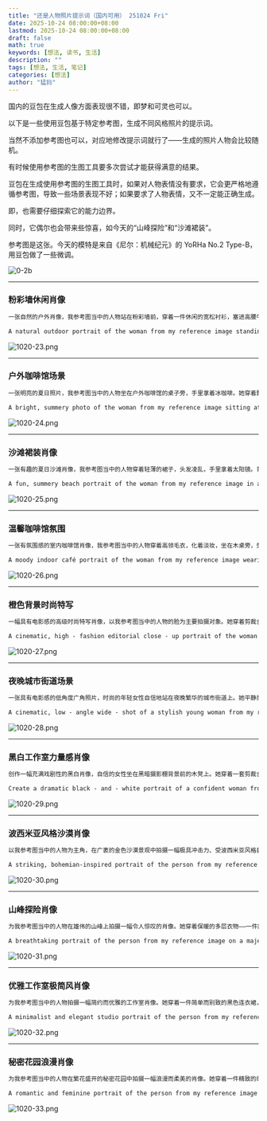 ```yaml
---
title: "还是人物照片提示词（国内可用） 251024 Fri"
date: 2025-10-24 08:00:00+08:00
lastmod: 2025-10-24 08:00:00+08:00
draft: false
math: true
keywords: [想法, 读书, 生活]
description: ""
tags: [想法, 生活, 笔记]
categories: [想法]
author: "猛犸"
---
```


国内的豆包在生成人像方面表现很不错，即梦和可灵也可以。

以下是一些使用豆包基于特定参考图，生成不同风格照片的提示词。

当然不添加参考图也可以，对应地修改提示词就行了——生成的照片人物会比较随机。

有时候使用参考图的生图工具要多次尝试才能获得满意的结果。

豆包在生成使用参考图的生图工具时，如果对人物表情没有要求，它会更严格地遵循参考图，导致一些场景表现不好；如果要求了人物表情，又不一定能正确生成。

即，也需要仔细探索它的能力边界。

同时，它偶尔也会带来些惊喜，如今天的“山峰探险”和“沙滩裙装”。

参考图是这张。今天的模特是来自《尼尔：机械纪元》的 YoRHa No.2 Type-B，用豆包做了一些微调。

![0-2b](https://1-1256632535.cos.ap-beijing.myqcloud.com/img/0-2b.png)

---

### 粉彩墙休闲肖像

```markdown
一张自然的户外肖像，我参考图当中的人物站在粉彩墙前，穿着一件休闲的宽松衬衫，塞进高腰牛仔裤里。她面带温柔微笑看向别处，光线温暖而梦幻，让照片有一种轻松自在的氛围。
```

```markdown
A natural outdoor portrait of the woman from my reference image standing in front of a pastel - colored wall, wearing a casual oversized shirt tucked into high - waisted jeans. She’s looking away with a soft smile, and the lighting is warm and dreamy, giving the photo a relaxed, effortless vibe.
```

![1020-23.png](https://1-1256632535.cos.ap-beijing.myqcloud.com/img/1020-23.png)

---

### 户外咖啡馆场景

```markdown
一张明亮的夏日照片，我参考图当中的人物坐在户外咖啡馆的桌子旁，手里拿着冰咖啡。她穿着飘逸的碎花裙，佩戴少量首饰，真诚地笑着，背景虚化。整体氛围休闲、有趣，极具Instagram风。
```

```markdown
A bright, summery photo of the woman from my reference image sitting at an outdoor café table with iced coffee in hand. She wears a flowy floral dress and minimal jewelry, smiling candidly while the background is softly blurred. The mood feels casual, fun, and very Instagram aesthetic.
```

![1020-24.png](https://1-1256632535.cos.ap-beijing.myqcloud.com/img/1020-24.png)

---

### 沙滩裙装肖像

```markdown
一张有趣的夏日沙滩肖像，我参考图当中的人物穿着轻薄的裙子，头发凌乱，手里拿着太阳镜。背景是柔和虚化的海浪，温暖的阳光凸显出她自然的光彩，营造出一种无忧无虑的Instagram风。
```

```markdown
A fun, summery beach portrait of the woman from my reference image in a light dress with messy hair, holding sunglasses in her hand. The ocean waves blur softly in the background while the warm sun highlights her natural glow, creating a carefree Instagram vibe.
```

![1020-25.png](https://1-1256632535.cos.ap-beijing.myqcloud.com/img/1020-25.png)

---

### 温馨咖啡馆氛围

```markdown
一张有氛围感的室内咖啡馆肖像，我参考图当中的人物穿着高领毛衣，化着淡妆，坐在木桌旁，旁边放着一杯拿铁。温暖而昏暗的灯光投射出电影般的阴影，让照片有一种温馨的美感。
```

```markdown
A moody indoor café portrait of the woman from my reference image wearing a turtleneck and minimal makeup, seated at a wooden table with a latte beside her. Warm, dim lighting casts cinematic shadows, giving the photo a cozy, aesthetic feel.
```

![1020-26.png](https://1-1256632535.cos.ap-beijing.myqcloud.com/img/1020-26.png)

---

### 橙色背景时尚特写

```markdown
一幅具有电影感的高级时尚特写肖像，以我参考图当中的人物的脸为主要拍摄对象。她穿着剪裁合身的深色西装外套和黑色高领毛衣。从极低的角度拍摄，她下巴上扬，直接凝视镜头，带着一丝自信的微笑。背景是无缝的鲜艳橙色摄影棚背景布，采用电影般的双色调灯光照明——温暖的橙色光芒与清凉的蓝色边缘高光相平衡，形成鲜明对比和层次感。
```

```markdown
A cinematic, high - fashion editorial close - up portrait of the woman from my reference image featuring the user’s face as the main subject. She wears a tailored dark blazer, and a black turtleneck. Captured from a very low angle with her chin tilted upward, she holds a direct gaze with a subtle, confident smirk. The background is a seamless, vivid orange studio backdrop, illuminated by cinematic dual - tone lighting — a warm orange glow balanced with cool blue rim highlights for striking contrast and depth.
```

![1020-27.png](https://1-1256632535.cos.ap-beijing.myqcloud.com/img/1020-27.png)

---

### 夜晚城市街道场景

```markdown
一张具有电影感的低角度广角照片，时尚的年轻女性自信地站在夜晚繁华的城市街道上。她平静而迷人地直视镜头，散发着内敛的力量。她穿着简单的T恤和牛仔裤，与身后霓虹灯招牌和虚化的城市灯光形成优雅的对比。视角拉长了她的身形，让她在灯火通明的天际线映衬下显得强大而有气场。整体氛围时尚、现代且略带前卫感，充满活力的灯光和动态构图增强了电影氛围。
```

```markdown
A cinematic, low - angle wide - shot of a stylish young woman from my reference image standing confidently on a bustling city street at night. She gazes directly into the camera with a calm yet captivating expression, exuding quiet strength. She wears a simple t - shirt and jeans that contrast elegantly with the dramatic neon glow of signs and blurred city lights behind her, hinting at movement and urban energy. The perspective elongates her form, making her appear powerful and commanding against the illuminated skyline. The mood is sleek, modern, and slightly edgy, with vibrant lighting and dynamic composition amplifying the cinematic atmosphere.
```

![1020-28.png](https://1-1256632535.cos.ap-beijing.myqcloud.com/img/1020-28.png)

---

### 黑白工作室力量感肖像

```markdown
创作一幅充满戏剧性的黑白肖像，自信的女性坐在黑暗摄影棚背景前的木凳上。她穿着一套剪裁合身的全黑西装，搭配衬衫和长裤，散发着忧郁而强大的气场。她姿势放松却有威严——一只手臂随意地搭在腿上，另一只手插在口袋里。柔和的定向光突出了她鲜明的五官和强大的气场，投射出微妙的阴影，增强了画面的张力。
```

```markdown
Create a dramatic black - and - white portrait of a confident woman from my reference image seated on a wooden stool against a dark studio backdrop. She is dressed in a tailored all - black suit with a matching shirt and trousers, radiating a moody and powerful aura. Her posture is relaxed yet commanding—one arm resting casually on her leg, the other tucked into her pocket. Soft, directional lighting emphasizes her sharp features and strong presence, casting subtle shadows that enhance the intensity of the scene.
```

![1020-29.png](https://1-1256632535.cos.ap-beijing.myqcloud.com/img/1020-29.png)

---

### 波西米亚风格沙漠肖像

```markdown
以我参考图当中的人物为主角，在广袤的金色沙漠景观中拍摄一幅极具冲击力、受波西米亚风格启发的肖像。我参考图当中的人物身着一件飘逸的大地色系长裙，头戴宽边帽以遮挡阳光。她的头发随风飘动，自然而随性，身上佩戴着多层手工制作的珠宝。她站在连绵起伏的沙丘和湛蓝天空的背景前，她的轮廓与简约的风景形成鲜明而美丽的对比。光线是傍晚温暖的金色阳光，投射出长长的、富有戏剧性的影子。最终的画面应富有感染力，能唤起自由和流浪的感觉。
```

```markdown
A striking, bohemian-inspired portrait of the person from my reference image in a vast, golden desert landscape. The person wears a flowing, earth-toned maxi dress and a wide-brimmed hat to shield from the sun. The person's hair is windswept and natural, and the person is adorned with layered, artisanal jewelry. The person stands against a backdrop of sweeping sand dunes and a brilliant blue sky, the person's silhouette a stark and beautiful contrast to the minimalist landscape. The lighting is the warm, golden glow of the late afternoon sun, casting long, dramatic shadows. The final image should be powerful and evocative, with a sense of freedom and wanderlust.
```
![1020-30.png](https://1-1256632535.cos.ap-beijing.myqcloud.com/img/1020-30.png)

---

### 山峰探险肖像

```markdown
为我参考图当中的人物在雄伟的山峰上拍摄一幅令人惊叹的肖像。她穿着保暖的多层衣物——一件舒适的针织毛衣、一条围巾和一顶无檐帽。她的头发松散地随风飘动，脸颊因清新的山间空气而泛红。她站在悬崖边缘，凝视着白雪皑皑的山峰和广阔天空的全景。光线清晰明快，展现出风景的宏伟和壮观。整体氛围令人敬畏且宁静。
```

```markdown
A breathtaking portrait of the person from my reference image on a majestic mountain peak. The person is dressed in warm, layered clothing—a cozy knit sweater, a scarf, and a beanie. The person's hair is loose and tousled by the wind, and the person's cheeks are flushed from the crisp mountain air. The person stands at the edge of a cliff, gazing out at the panoramic view of snow-capped mountains and a vast, open sky. The lighting is crisp and clear, capturing the grandeur and scale of the landscape. The overall mood is one of awe and tranquility.
```
![1020-31.png](https://1-1256632535.cos.ap-beijing.myqcloud.com/img/1020-31.png)

---

### 优雅工作室极简风肖像

```markdown
为我参考图当中的人物拍摄一幅简约而优雅的工作室肖像。她穿着一件简单而别致的黑色连衣裙，凸显出她的身材轮廓。她的头发梳成光滑整齐的马尾辫，妆容淡雅精致。她坐在一把现代雕塑感的椅子上，背后是中性无缝的背景。光线柔和扩散，营造出一种讨人喜欢且永恒的美感。最终画面应简洁而精致，重点突出她优雅的姿态和沉着的表情。
```

```markdown
A minimalist and elegant studio portrait of the person from my reference image. The person wears a simple yet chic black dress that accentuates the person's silhouette. The person's hair is styled in a sleek, polished ponytail, and the person's makeup is understated and refined. The person is seated on a modern, sculptural chair against a neutral, seamless backdrop. The lighting is soft and diffused, creating a flattering and timeless look. The final image should be clean and sophisticated, with a focus on the person's graceful posture and poised expression.
```
![1020-32.png](https://1-1256632535.cos.ap-beijing.myqcloud.com/img/1020-32.png)

---

### 秘密花园浪漫肖像

```markdown
为我参考图当中的人物在繁花盛开的秘密花园中拍摄一幅浪漫而柔美的肖像。她穿着一件精致的印花连衣裙，与周围的花朵相呼应。她的头发上点缀着鲜花，散发着柔和自然的光彩。她被捕捉到在安静沉思的瞬间，周围是五彩斑斓的花朵和茂盛的绿色植物。光线柔和空灵，透过树叶和花瓣洒下。整体氛围浪漫而迷人。
```

```markdown
A romantic and feminine portrait of the person from my reference image in a blooming, secret garden. The person is dressed in a delicate, floral-print dress that harmonizes with the surrounding blossoms. The person's hair is adorned with fresh flowers, and the person has a soft, natural glow. The person is captured in a moment of quiet contemplation, surrounded by a riot of colorful flowers and lush greenery. The lighting is soft and ethereal, filtering through the leaves and petals. The overall mood is one of romance and enchantment.
```
![1020-33.png](https://1-1256632535.cos.ap-beijing.myqcloud.com/img/1020-33.png)

